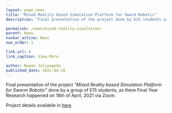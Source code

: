 ```yaml
---
layout: page_news
title: "Mixed Reality based Simulation Platform for Swarm Robotic"
description: "Final presentation of the project done by E15 students as there Final Year Research"

permalink: /news/mixed-reality-simulation/
parent: News
navbar_active: News
nav_order: 1

link_url: #
link_caption: View More

author: Nuwan Jaliyagoda
published_date: 2021-04-18
---
```


Final presentation of the project *"Mixed Reality based Simulation Platform for Swarm Robotic"* done by a group of E15 students, as there Final Year Research happened on 18th of April, 2021 via Zoom.

Project details available in <a href="{% link projects/pages/4_Mixed_Reality_Simulations.md %}">here</a>
